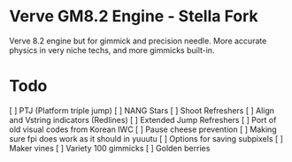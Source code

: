 # Verve GM8.2 Engine - Stella Fork
Verve 8.2 engine but for gimmick and precision needle. More accurate physics in very niche techs, and more gimmicks built-in.

# Todo
[ ] PTJ (Platform triple jump)
[ ] NANG Stars
[ ] Shoot Refreshers
[ ] Align and Vstring indicators (Redlines)
[ ] Extended Jump Refreshers
[ ] Port of old visual codes from Korean IWC
[ ] Pause cheese prevention
[ ] Making sure fpi does work as it should in yuuutu
[ ] Options for saving subpixels
[ ] Maker vines
[ ] Variety 100 gimmicks
[ ] Golden berries
